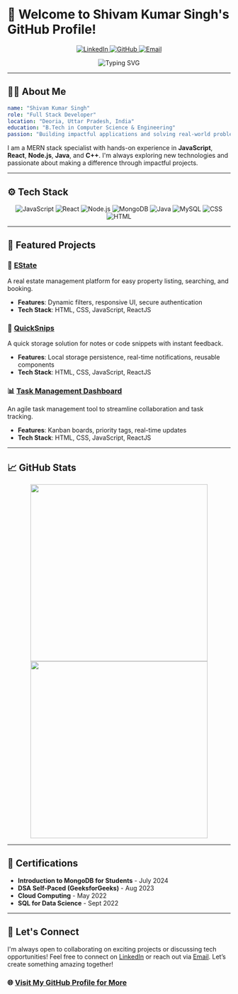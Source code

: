 
# 👋 Welcome to Shivam Kumar Singh's GitHub Profile!

<div align="center">
  <a href="https://www.linkedin.com/in/shivam0312">
    <img src="https://img.shields.io/badge/LinkedIn-Connect-blue?style=for-the-badge&logo=linkedin" alt="LinkedIn" />
  </a>
  <a href="https://github.com/meshivamsingh">
    <img src="https://img.shields.io/badge/GitHub-Follow-black?style=for-the-badge&logo=github" alt="GitHub" />
  </a>
  <a href="mailto:shivam2direct@gmail.com">
    <img src="https://img.shields.io/badge/Email-Contact-red?style=for-the-badge&logo=gmail" alt="Email" />
  </a>
</div>

<p align="center">
  <img src="https://readme-typing-svg.herokuapp.com?font=Roboto+Mono&size=28&duration=4000&pause=500&color=F7591C&center=true&vCenter=true&width=650&lines=Hey+There!+I'm+Shivam+Kumar+Singh;Full+Stack+Developer;Software+Developer;Creating+Clean+and+Scalable+Code;Welcome+to+My+GitHub+Profile!" alt="Typing SVG"/>
</p>

---

## 🧑‍💻 About Me
```yaml
name: "Shivam Kumar Singh"
role: "Full Stack Developer"
location: "Deoria, Uttar Pradesh, India"
education: "B.Tech in Computer Science & Engineering"
passion: "Building impactful applications and solving real-world problems with code!"
```
I am a MERN stack specialist with hands-on experience in **JavaScript**, **React**, **Node.js**, **Java**, and **C++**. I'm always exploring new technologies and passionate about making a difference through impactful projects.

---

## ⚙️ Tech Stack
<div align="center">
  <img src="https://img.icons8.com/color/48/000000/javascript--v2.png" title="JavaScript"/>
  <img src="https://img.icons8.com/color/48/000000/react-native.png" title="React"/>
  <img src="https://img.icons8.com/color/48/000000/nodejs.png" title="Node.js"/>
  <img src="https://img.icons8.com/color/48/000000/mongodb.png" title="MongoDB"/>
  <img src="https://img.icons8.com/color/48/000000/java-coffee-cup-logo--v1.png" title="Java"/>
  <img src="https://img.icons8.com/color/48/000000/mysql-logo.png" title="MySQL"/>
  <img src="https://img.icons8.com/color/48/000000/css3.png" title="CSS"/>
  <img src="https://img.icons8.com/color/48/000000/html-5.png" title="HTML"/>
</div>

---

## 🌟 Featured Projects

### 🏢 [EState](https://es-tate-gold.vercel.app/)
A real estate management platform for easy property listing, searching, and booking.
- **Features**: Dynamic filters, responsive UI, secure authentication
- **Tech Stack**: HTML, CSS, JavaScript, ReactJS

### 📑 [QuickSnips](https://quicksnips.vercel.app/)
A quick storage solution for notes or code snippets with instant feedback.
- **Features**: Local storage persistence, real-time notifications, reusable components
- **Tech Stack**: HTML, CSS, JavaScript, ReactJS

### 📊 [Task Management Dashboard](https://taskmanagementdashboard.vercel.app/)
An agile task management tool to streamline collaboration and task tracking.
- **Features**: Kanban boards, priority tags, real-time updates
- **Tech Stack**: HTML, CSS, JavaScript, ReactJS

---

## 📈 GitHub Stats
<div align="center">
  <img src="https://github-readme-stats.vercel.app/api?username=meshivamsingh&show_icons=true&theme=dracula" width="400">
  <img src="https://github-readme-streak-stats.herokuapp.com/?user=meshivamsingh&theme=dracula" width="400">
</div>

---

## 📜 Certifications
- **Introduction to MongoDB for Students** - July 2024
- **DSA Self-Paced (GeeksforGeeks)** - Aug 2023
- **Cloud Computing** - May 2022
- **SQL for Data Science** - Sept 2022

---

## 🤝 Let's Connect
I'm always open to collaborating on exciting projects or discussing tech opportunities! Feel free to connect on [LinkedIn](https://www.linkedin.com/in/shivam0312) or reach out via [Email](mailto:shivam2direct@gmail.com). Let’s create something amazing together!



### 🌐 [Visit My GitHub Profile for More](https://github.com/meshivamsingh)
